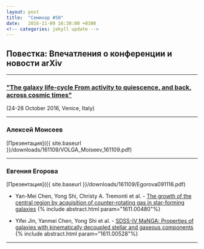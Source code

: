 ```yaml
---
layout: post
title:  "Семинар #50"
date:   2016-11-09 16:30:00 +0300
<!-- categories: jekyll update -->
---
```

## Повестка: Впечатления о конференции и новости arXiv

***

### ["The galaxy life-cycle From activity to quiescence, and back, across cosmic times"](http://galaxylifecycle.wixsite.com/gal2016)

(24-28 October 2016, Venice, Italy)

***

### Алексей Моисеев

[Презентация]({{ site.baseurl  }}/downloads/161109/VOLGA_Moiseev_161109.pdf)

***

### Евгения Егорова

[Презентация]({{ site.baseurl  }}/downloads/161109/Egorova091116.pdf)

- Yan-Mei Chen, Yong Shi, Christy A. Tremonti et al. - [The growth of the central region by acquisition of counter-rotating gas in star-forming galaxies](http://arxiv.org/abs/1611.00480)
{% include abstract.html param="1611.00480"%}

- Yifei Jin, Yanmei Chen, Yong Shi et al. - [SDSS-IV MaNGA: Properties of galaxies with kinematically decoupled stellar and gaseous components](https://arxiv.org/abs/1611.00528)
{% include abstract.html param="1611.00528"%}


***